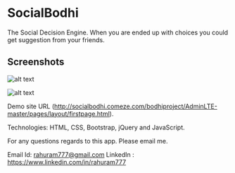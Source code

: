 ﻿# SocialBodhi
The Social Decision Engine. When you are ended up with choices you could get suggestion from your friends.

## Screenshots
![alt text](https://github.com/rahuram777/SocialBodhi/blob/master/socialbodhi/screenshots/socialbodhi.png)

![alt text](https://github.com/rahuram777/SocialBodhi/blob/master/socialbodhi/screenshots/socialbodhi1.png)

Demo site URL (http://socialbodhi.comeze.com/bodhiproject/AdminLTE-master/pages/layout/firstpage.html). 


Technologies: HTML, CSS, Bootstrap, jQuery and JavaScript. 


For any questions regards to this app. Please email me.

Email Id: rahuram777@gmail.com
LinkedIn : https://www.linkedin.com/in/rahuram777


